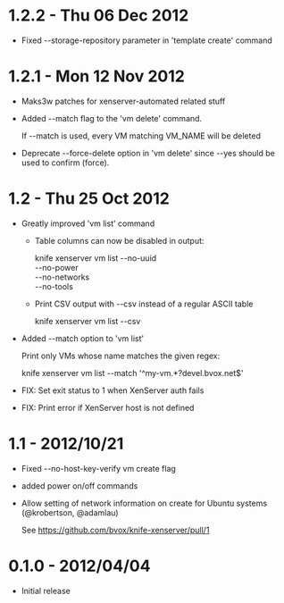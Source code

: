 # 1.2.2 - Thu 06 Dec 2012 

* Fixed --storage-repository parameter in 'template create' command

# 1.2.1 - Mon 12 Nov 2012

* Maks3w patches for xenserver-automated related stuff

* Added --match flag to the 'vm delete' command.

  If --match is used, every VM matching VM_NAME will be deleted

* Deprecate --force-delete option in 'vm delete' since --yes should
  be used to confirm (force).

# 1.2 - Thu 25 Oct 2012 

* Greatly improved 'vm list' command

  - Table columns can now be disabled in output:
  
      knife xenserver vm list --no-uuid \
                              --no-power \
                              --no-networks \
                              --no-tools 
  
  - Print CSV output with --csv instead of a regular ASCII table
    
    knife xenserver vm list --csv

* Added --match option to 'vm list'

  Print only VMs whose name matches the given regex:

    knife xenserver vm list --match '^my-vm.*?devel.bvox.net$'

* FIX: Set exit status to 1 when XenServer auth fails
* FIX: Print error if XenServer host is not defined

# 1.1 - 2012/10/21

* Fixed --no-host-key-verify vm create flag
* added power on/off commands
* Allow setting of network information on create for Ubuntu systems 
  (@krobertson, @adamlau)

  See https://github.com/bvox/knife-xenserver/pull/1

# 0.1.0 - 2012/04/04

* Initial release
